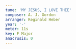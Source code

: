 ```yaml
---
tune: 'MY JESUS, I LOVE THEE'
composer: A. J. Gordon
arranger: Reginald Heber
year: '-'
meter: 11s
key: F Major
anacrusis: 0
---
```

